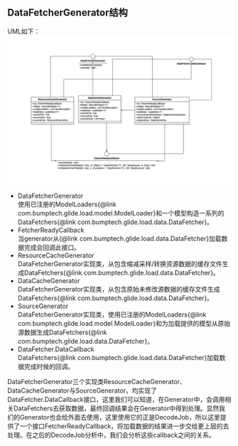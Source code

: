 ## DataFetcherGenerator结构
UML如下：
![image](../img/diagram_datafetcher_generator.png)

- DataFetcherGenerator  
使用已注册的ModelLoaders{@link com.bumptech.glide.load.model.ModelLoader}和一个模型构造一系列的DataFetchers{@link com.bumptech.glide.load.data.DataFetcher}。
- FetcherReadyCallback  
当generator从{@link com.bumptech.glide.load.data.DataFetcher}加载数据完成会回调此接口。
- ResourceCacheGenerator  
DataFetcherGenerator实现类，从包含缩减采样/转换资源数据的缓存文件生成DataFetchers{@link com.bumptech.glide.load.data.DataFetcher}。
- DataCacheGenerator  
DataFetcherGenerator实现类，从包含原始未修改源数据的缓存文件生成DataFetchers{@link com.bumptech.glide.load.data.DataFetcher}。
- SourceGenerator  
DataFetcherGenerator实现类，使用已注册的ModelLoaders{@link com.bumptech.glide.load.model.ModelLoader}和为加载提供的模型从原始源数据生成DataFetchers{@link com.bumptech.glide.load.data.DataFetcher}。
- DataFetcher.DataCallback  
DataFetchers{@link com.bumptech.glide.load.data.DataFetcher}加载数据完成时候的回调。

DataFetcherGenerator三个实现类ResourceCacheGenerator、DataCacheGenerator与SourceGenerator，均实现了DataFetcher.DataCallback接口，这里我们可以知道，在Generator中，会调用相关DataFetchers去获取数据，最终回调结果会在Generator中得到处理。显然我们的Generator也会给外面去使用，这里使用它的正是DecodeJob，所以这里提供了一个接口FetcherReadyCallback，将加载数据的结果进一步交给更上层的去处理。在之后的DecodeJob分析中，我们会分析这些callback之间的关系。



